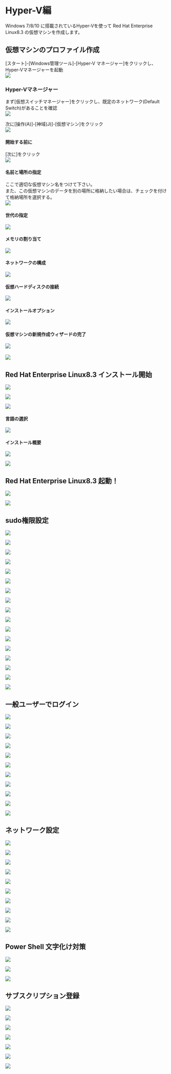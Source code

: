# Hyper-V編

Windows 7/8/10 に搭載されているHyper-Vを使って Red Hat Enterprise Linux8.3 の仮想マシンを作成します。

## 仮想マシンのプロファイル作成
[スタート]-[Windows管理ツール]-[Hyper-V マネージャー]をクリックし、Hyper-Vマネージャーを起動</br>
<kbd><img src=./images/hyper-v/000.png /></kbd>
</br>

<!--
<kbd><img src=./images/hyper-v/001.png /></kbd>
-->

### Hyper-Vマネージャー
まず[仮想スイッチマネージャー]をクリックし、既定のネットワーク(Default Switch)があることを確認</br>
<kbd><img src=./images/hyper-v/004.png /></kbd>
</br>

次に[操作(A)]-[神域(J)]-[仮想マシン]をクリック</br>
<kbd><img src=./images/hyper-v/002.png /></kbd>
</br>

<!--
<kbd><img src=./images/hyper-v/003.png /></kbd>
-->

#### 開始する前に
[次に]をクリック</br>
<kbd><img src=./images/hyper-v/005.png /></kbd>
</br>

#### 名前と場所の指定
ここで適切な仮想マシン名をつけて下さい。</br>
また、この仮想マシンのデータを別の場所に格納したい場合は、チェックを付けて格納場所を選択する。</br>
<kbd><img src=./images/hyper-v/006.png /></kbd>
</br>

#### 世代の指定
<kbd><img src=./images/hyper-v/007.png /></kbd>

#### メモリの割り当て
<kbd><img src=./images/hyper-v/008.png /></kbd>

#### ネットワークの構成
<kbd><img src=./images/hyper-v/009.png /></kbd>

#### 仮想ハードディスクの接続
<kbd><img src=./images/hyper-v/010.png /></kbd>

#### インストールオプション
<kbd><img src=./images/hyper-v/011.png /></kbd>

#### 仮想マシンの新規作成ウィザードの完了
<kbd><img src=./images/hyper-v/012.png /></kbd>

#### 
<kbd><img src=./images/hyper-v/013.png /></kbd>


## Red Hat Enterprise Linux8.3 インストール開始
<kbd><img src=./images/hyper-v/014.png /></kbd>


<kbd><img src=./images/hyper-v/015.png /></kbd>



<kbd><img src=./images/hyper-v/016.png /></kbd>


#### 言語の選択
<kbd><img src=./images/hyper-v/017.png /></kbd>


#### インストール概要
<kbd><img src=./images/hyper-v/018.png /></kbd>


<kbd><img src=./images/hyper-v/019.png /></kbd>


 ## Red Hat Enterprise Linux8.3 起動！
<kbd><img src=./images/hyper-v/020.png /></kbd>



<kbd><img src=./images/hyper-v/021.png /></kbd>


## sudo権限設定
<kbd><img src=./images/hyper-v/022.png /></kbd>


<kbd><img src=./images/hyper-v/022_1.png /></kbd>


<kbd><img src=./images/hyper-v/022_2.png /></kbd>


<kbd><img src=./images/hyper-v/022_3.png /></kbd>


<kbd><img src=./images/hyper-v/023.png /></kbd>


<kbd><img src=./images/hyper-v/024.png /></kbd>


<kbd><img src=./images/hyper-v/025.png /></kbd>


<kbd><img src=./images/hyper-v/026.png /></kbd>


<kbd><img src=./images/hyper-v/027.png /></kbd>


<kbd><img src=./images/hyper-v/028.png /></kbd>


<kbd><img src=./images/hyper-v/029.png /></kbd>


<kbd><img src=./images/hyper-v/030.png /></kbd>


<kbd><img src=./images/hyper-v/032.png /></kbd>


<kbd><img src=./images/hyper-v/033.png /></kbd>


<kbd><img src=./images/hyper-v/034.png /></kbd>


<kbd><img src=./images/hyper-v/034_1.png /></kbd>


<kbd><img src=./images/hyper-v/034_2.png /></kbd>


## 一般ユーザーでログイン
<kbd><img src=./images/hyper-v/035.png /></kbd>


<kbd><img src=./images/hyper-v/036.png /></kbd>


<kbd><img src=./images/hyper-v/037.png /></kbd>


<kbd><img src=./images/hyper-v/038.png /></kbd>


<kbd><img src=./images/hyper-v/039.png /></kbd>


<kbd><img src=./images/hyper-v/040.png /></kbd>


<kbd><img src=./images/hyper-v/041.png /></kbd>


<kbd><img src=./images/hyper-v/042.png /></kbd>


<kbd><img src=./images/hyper-v/043.png /></kbd>


<kbd><img src=./images/hyper-v/044.png /></kbd>


<kbd><img src=./images/hyper-v/045.png /></kbd>


## ネットワーク設定
<kbd><img src=./images/hyper-v/030.png /></kbd>


<kbd><img src=./images/hyper-v/046.png /></kbd>


<kbd><img src=./images/hyper-v/047.png /></kbd>


<kbd><img src=./images/hyper-v/048.png /></kbd>


<kbd><img src=./images/hyper-v/049.png /></kbd>


<kbd><img src=./images/hyper-v/050.png /></kbd>


<kbd><img src=./images/hyper-v/051.png /></kbd>


<kbd><img src=./images/hyper-v/052.png /></kbd>


<kbd><img src=./images/hyper-v/053.png /></kbd>


<kbd><img src=./images/hyper-v/054.png /></kbd>


## Power Shell 文字化け対策
<kbd><img src=./images/hyper-v/055_1.png /></kbd>


<kbd><img src=./images/hyper-v/055_2.png /></kbd>


<kbd><img src=./images/hyper-v/056.png /></kbd>


## サブスクリプション登録
<kbd><img src=./images/hyper-v/057.png /></kbd>


<kbd><img src=./images/hyper-v/058.png /></kbd>


<kbd><img src=./images/hyper-v/059.png /></kbd>


<kbd><img src=./images/hyper-v/060.png /></kbd>




<kbd><img src=./images/hyper-v/062.png /></kbd>


<kbd><img src=./images/hyper-v/063.png /></kbd>


<kbd><img src=./images/hyper-v/064.png /></kbd>

